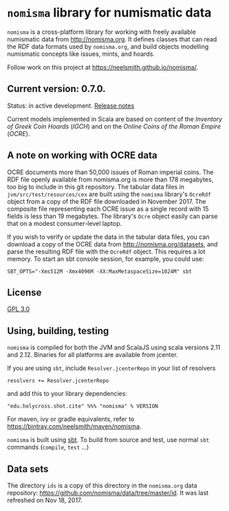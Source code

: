 # `nomisma` library for numismatic data

`nomisma` is a cross-platform library for working with freely available numismatic data from <http://nomisma.org>.  It defines classes that can read the RDF data formats used by `nomisma.org`, and build objects modelling numismatic concepts like issues, mints, and hoards.  

Follow work on this project at <https://neelsmith.github.io/nomisma/>.


## Current version: **0.7.0**.

Status: in active development. [Release notes](releases.md)

Current models implemented in Scala are based on content of the *Inventory of Greek Coin Hoards* (*IGCH*) and on the *Online Coins of the Roman Empire* (*OCRE*).

## A note on working with OCRE data

OCRE documents more than 50,000 issues of Roman imperial coins.  The RDF file openly available from nomisma.org is more than 178 megabytes, too big to include in this git repository.  The tabular data files in `jvm/src/test/resources/cex` are built using the `nomisma` library's `OcreRdf` object from a copy of the RDF file downloaded in November 2017.  The composite file representing each OCRE issue as a single record with 15 fields is less than 19 megabytes.  The library's `Ocre` object easily can parse that on a modest consumer-level laptop.

If you wish to verify or update the data in the tabular data files, you can download a copy of the OCRE data from <http://nomisma.org/datasets>, and parse the resulting RDF file with the `OcreRdf` object. This requires a lot memory. To start an sbt console session, for example, you could use:

    SBT_OPTS="-Xms512M -Xmx4096M -XX:MaxMetaspaceSize=1024M" sbt


## License

[GPL 3.0](https://opensource.org/licenses/gpl-3.0.html)

## Using, building, testing

`nomisma` is compiled for both the JVM and ScalaJS using scala versions 2.11 and 2.12.  Binaries for all platforms are available from jcenter.

If you are using `sbt`, include `Resolver.jcenterRepo` in your list of resolvers

    resolvers += Resolver.jcenterRepo

and add this to your library dependencies:

    "edu.holycross.shot.cite" %%% "nomisma" % VERSION


For maven, ivy or gradle equivalents, refer to <https://bintray.com/neelsmith/maven/nomisma>.

`nomisma` is built using [sbt](http://www.scala-sbt.org/). To build from source and test, use normal `sbt` commands (`compile`, `test` ...)



## Data sets

The directory `ids` is a copy of this directory in the `nomisma.org` data repository: <https://github.com/nomisma/data/tree/master/id>.  It was last refreshed on Nov 18, 2017.

